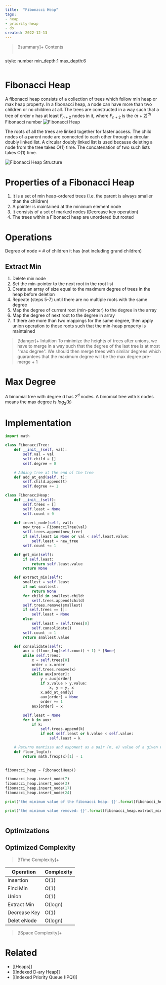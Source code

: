 ```yaml
---
title:  "Fibonacci Heap"
tags:
- heap
- priority-heap
- ds
created: 2022-12-13
---
```


>[!summary]+ Contents
>```toc
style: number
min_depth:1
max_depth:6 
>```


# Fibonacci Heap
A fibonacci heap consists of a collection of trees which follow min heap or max heap property. In a fibonacci heap, a node can have more than two children or no children at all. The trees are constructed in a way such that a tree of order `n` has at least $F_{n+2}$ nodes in it, where $F_{n+2}$ is the $(n+2)^{th}$ Fibonacci number
![Fibonacci Heap](https://www.programiz.com/sites/tutorial2program/files/fibonacci-heap.png "Fibonacci Heap")

The roots of all the trees are linked together for faster access. 
The child nodes of a parent node are connected to each other through a circular doubly linked list. A circular doubly linked list is used because deleting a node from the tree takes O(1) time. The concatenation of two such lists takes O(1) time.

![Fibonacci Heap Structure](https://www.programiz.com/sites/tutorial2program/files/fibonacci-heap-structure.png "Fibonacci Heap Structure")

# Properties of a Fibonacci Heap
1. It is a set of min heap-ordered trees (I.e. the parent is always smaller than the children)
2. A pointer is maintained at the minimum element node
3. It consists of a set of marked nodes (Decrease key operation)
4. The trees within a Fibonacci heap are unordered but rooted

# Operations
Degree of node = # of children it has (not including grand children)
## Extract Min
1. Delete min node
2. Set the min-pointer to the next root in the root list
3. Create an array of size equal to the maximum degree of trees in the heap before deletion
4. Repeate (steps 5-7) until there are no multiple roots with the same degree
5. Map the degree of current root (min-pointer) to the degree in the array
6. Map the degree of next root to the degree in array
7. If there are more than two mappings for the same degree, then apply union operation to those roots such that the min-heap property is maintained


> [!danger]+ Intuition
> To minimize the heights of trees after unions, we have to merge in a way such that the degree of the last tree is at most "max degree". We should then merge trees with similar degrees which guarantees that the maximum degree will be the max degree pre-merge + 1

# Max Degree
A binomial tree with degree d has $2^d$ nodes. 
A binomial tree with k nodes means the max degree is $log_2(k)$
# Implementation

```python
import math

class FibonacciTree:
	def __init__(self, val):
		self.val = val
		self.child = []
		self.degree = 0

	# Adding tree at the end of the tree
	def add_at_end(self, t):
		self.child.append(t)
		self.degree += 1

class FibonacciHeap:
	def __init__(self):
		self.trees = []
		self.least = None
		self.count = 0

	def insert_node(self, val):
		new_tree = FibonacciTree(val)
		self.trees.append(new_tree)
		if self.least is None or val < self.least.value:
			self.least = new_tree
		self.count += 1

	def get_min(self):
		if self.least:
			return self.least.value
		return None

	def extract_min(self):
		smallest = self.least
		if not smallest:
			return None
		for child in smallest.child:
			self.trees.append(child)
		self.trees.remove(smallest)
		if self.trees == []:
			self.least = None
		else:
			self.least = self.trees[0]
			self.consolidate()
		self.count -= 1
		return smallest.value

	def consolidate(self):
		aux = (floor_log(self.count) + 1) * [None]
		while self.trees:
			x = self.trees[0]
			order = x.order
			self.trees.remove(x)
			while aux[order]:
				y = aux[order]
				if x.value > y.value:
					x, y = y, x
				x.add_at_end(y)
				aux[order] = None
				order += 1
			aux[order] = x

		self.least = None
		for k in aux:
			if k:
				self.trees.append(k)
				if not self.least or k.value < self.value:
					self.least = k

	# Returns mantissa and exponent as a pair (m, e) value of a given number x.
	def floor_log(x):
		return math.frexp(x)[1] - 1
				

fibonacci_heap = FibonacciHeap()

fibonacci_heap.insert_node(7)
fibonacci_heap.insert_node(3)
fibonacci_heap.insert_node(17)
fibonacci_heap.insert_node(24)

print('the minimum value of the fibonacci heap: {}'.format(fibonacci_heap.get_min()))

print('the minimum value removed: {}'.format(fibonacci_heap.extract_min()))
	
```

## Optimizations

## Optimized Complexity

>[!Time Complexity]+
>
| Operation    | Complexity |
| ------------ | ---------- |
| Insertion    | O(1)       |
| Find Min     | O(1)       |
| Union        | O(1)       |
| Extract Min  | O(logn)    |
| Decrease Key | O(1)       |
| Delet eNode   | O(logn)    | 


>[!Space Complexity]+




# Related
- [[Heaps]]
- [[Indexed D-ary Heap]]
- [[Indexed Priority Queue (IPQ)]]